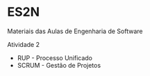 # ES2N
Materiais das Aulas de Engenharia de Software

Atividade 2 
* RUP - Processo Unificado
* SCRUM - Gestão de Projetos
